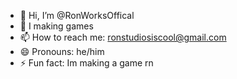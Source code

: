 - 👋 Hi, I’m @RonWorksOffical
- 👀 I making games
- 📫 How to reach me: ronstudiosiscool@gmail.com
- 😄 Pronouns: he/him
- ⚡ Fun fact: Im making a game rn
